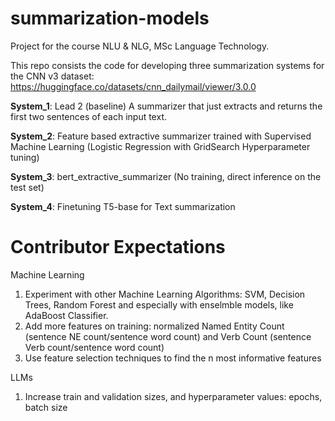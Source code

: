 # summarization-models
Project for the course NLU &amp; NLG, MSc Language Technology.

This repo consists the code for developing three summarization systems for the CNN v3 dataset:  https://huggingface.co/datasets/cnn_dailymail/viewer/3.0.0

**System_1**: Lead 2 (baseline)  A summarizer that just extracts and returns the first two sentences of each input text.

**System_2**: Feature based extractive summarizer trained with Supervised Machine Learning (Logistic Regression with GridSearch Hyperparameter tuning)

**System_3**: bert_extractive_summarizer (No training, direct inference on the test set)

**System_4**: Finetuning T5-base for Text summarization

# Contributor Expectations
Machine Learning
1. Experiment with other Machine Learning Algorithms: SVM, Decision Trees, Random Forest and especially with enselmble models, like AdaBoost Classifier.
2. Add more features on training: normalized Named Entity Count (sentence NE count/sentence word count) and Verb Count (sentence Verb count/sentence word count)
3. Use feature selection techniques to find the n most informative features

LLMs
1. Increase train and validation sizes, and hyperparameter values: epochs, batch size

